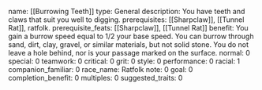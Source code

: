 name: [[Burrowing Teeth]]
type: General
description: You have teeth and claws that suit you well to digging.
prerequisites: [[Sharpclaw]], [[Tunnel Rat]], ratfolk.
prerequisite_feats: [[Sharpclaw]], [[Tunnel Rat]]
benefit: You gain a burrow speed equal to 1/2 your base speed. You can burrow through sand, dirt, clay, gravel, or similar materials, but not solid stone. You do not leave a hole behind, nor is your passage marked on the surface.
normal: 0
special: 0
teamwork: 0
critical: 0
grit: 0
style: 0
performance: 0
racial: 1
companion_familiar: 0
race_name: Ratfolk
note: 0
goal: 0
completion_benefit: 0
multiples: 0
suggested_traits: 0

